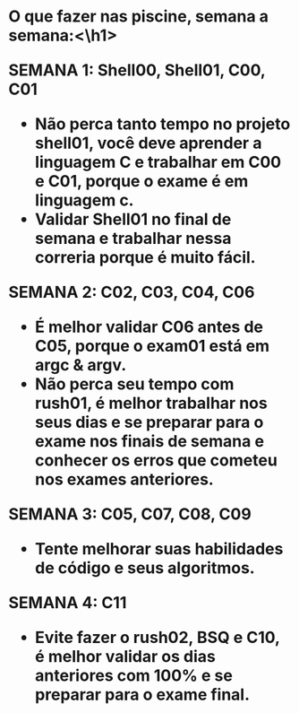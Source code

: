 <h1>O que fazer nas piscine, semana a semana:<\h1>

SEMANA 1: Shell00, Shell01, C00, C01
- Não perca tanto tempo no projeto shell01, você deve aprender a linguagem C e trabalhar em C00 e C01, porque o exame é em linguagem c.
- Validar Shell01 no final de semana e trabalhar nessa correria porque é muito fácil.

SEMANA 2: C02, C03, C04, C06
- É melhor validar C06 antes de C05, porque o exam01 está em argc & argv.
- Não perca seu tempo com rush01, é melhor trabalhar nos seus dias e se preparar para o exame nos finais de semana e conhecer os erros que cometeu nos exames anteriores.

SEMANA 3: C05, C07, C08, C09
- Tente melhorar suas habilidades de código e seus algoritmos.

SEMANA 4: C11
- Evite fazer o rush02, BSQ e C10, é melhor validar os dias anteriores com 100% e se preparar para o exame final.
